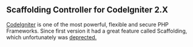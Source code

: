 Scaffolding Controller for CodeIgniter 2.X
---
[CodeIgniter](http://codeigniter.com) is one of the most powerful, flexible and secure PHP Frameworks. Since first version it had a great feature called Scaffolding, which unfortunately was [deprected.](http://codeigniter.com/user_guide/changelog.html)